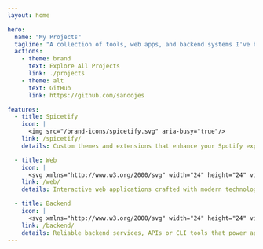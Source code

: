 ```yaml
---
layout: home

hero:
  name: "My Projects"
  tagline: "A collection of tools, web apps, and backend systems I've built and love to work on."
  actions:
    - theme: brand
      text: Explore All Projects
      link: ./projects
    - theme: alt
      text: GitHub
      link: https://github.com/sanoojes

features:
  - title: Spicetify
    icon: |
      <img src="/brand-icons/spicetify.svg" aria-busy="true"/>
    link: /spicetify/
    details: Custom themes and extensions that enhance your Spotify experience.

  - title: Web
    icon: |
      <svg xmlns="http://www.w3.org/2000/svg" width="24" height="24" viewBox="0 0 24 24" fill="none" stroke="currentColor" stroke-width="2" stroke-linecap="round" stroke-linejoin="round" class="lucide lucide-layout-template-icon lucide-layout-template"><rect width="18" height="7" x="3" y="3" rx="1"/><rect width="9" height="7" x="3" y="14" rx="1"/><rect width="5" height="7" x="16" y="14" rx="1"/></svg>
    link: /web/
    details: Interactive web applications crafted with modern technologies.

  - title: Backend
    icon: |
      <svg xmlns="http://www.w3.org/2000/svg" width="24" height="24" viewBox="0 0 24 24" fill="none" stroke="currentColor" stroke-width="2" stroke-linecap="round" stroke-linejoin="round" class="lucide lucide-server-icon lucide-server"><rect width="20" height="8" x="2" y="2" rx="2" ry="2"/><rect width="20" height="8" x="2" y="14" rx="2" ry="2"/><line x1="6" x2="6.01" y1="6" y2="6"/><line x1="6" x2="6.01" y1="18" y2="18"/></svg>
    link: /backend/
    details: Reliable backend services, APIs or CLI tools that power apps and integrations.
---
```

